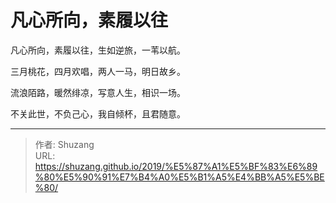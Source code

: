 # 凡心所向，素履以往


凡心所向，素履以往，生如逆旅，一苇以航。  

三月桃花，四月欢唱，两人一马，明日故乡。  

流浪陌路，暖然绯凉，写意人生，相识一场。  

不关此世，不负己心，我自倾杯，且君随意。  


---

> 作者: Shuzang  
> URL: https://shuzang.github.io/2019/%E5%87%A1%E5%BF%83%E6%89%80%E5%90%91%E7%B4%A0%E5%B1%A5%E4%BB%A5%E5%BE%80/  

